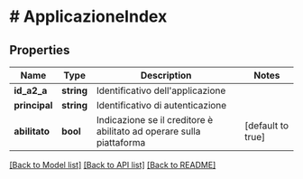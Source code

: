 # # ApplicazioneIndex

## Properties

Name | Type | Description | Notes
------------ | ------------- | ------------- | -------------
**id_a2_a** | **string** | Identificativo dell&#39;applicazione |
**principal** | **string** | Identificativo di autenticazione |
**abilitato** | **bool** | Indicazione se il creditore è abilitato ad operare sulla piattaforma | [default to true]

[[Back to Model list]](../../README.md#models) [[Back to API list]](../../README.md#endpoints) [[Back to README]](../../README.md)
